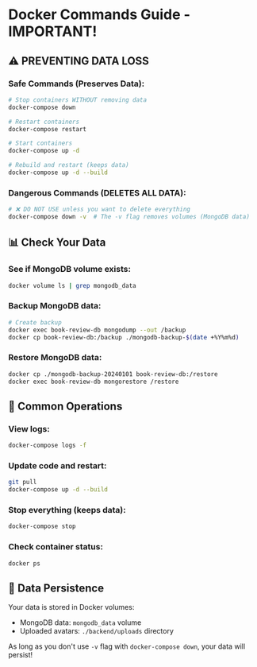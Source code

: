 # Docker Commands Guide - IMPORTANT!

## ⚠️ PREVENTING DATA LOSS

### Safe Commands (Preserves Data):
```bash
# Stop containers WITHOUT removing data
docker-compose down

# Restart containers
docker-compose restart

# Start containers
docker-compose up -d

# Rebuild and restart (keeps data)
docker-compose up -d --build
```

### Dangerous Commands (DELETES ALL DATA):
```bash
# ❌ DO NOT USE unless you want to delete everything
docker-compose down -v  # The -v flag removes volumes (MongoDB data)
```

## 📊 Check Your Data

### See if MongoDB volume exists:
```bash
docker volume ls | grep mongodb_data
```

### Backup MongoDB data:
```bash
# Create backup
docker exec book-review-db mongodump --out /backup
docker cp book-review-db:/backup ./mongodb-backup-$(date +%Y%m%d)
```

### Restore MongoDB data:
```bash
docker cp ./mongodb-backup-20240101 book-review-db:/restore
docker exec book-review-db mongorestore /restore
```

## 🔧 Common Operations

### View logs:
```bash
docker-compose logs -f
```

### Update code and restart:
```bash
git pull
docker-compose up -d --build
```

### Stop everything (keeps data):
```bash
docker-compose stop
```

### Check container status:
```bash
docker ps
```

## 💾 Data Persistence

Your data is stored in Docker volumes:
- MongoDB data: `mongodb_data` volume
- Uploaded avatars: `./backend/uploads` directory

As long as you don't use `-v` flag with `docker-compose down`, your data will persist!